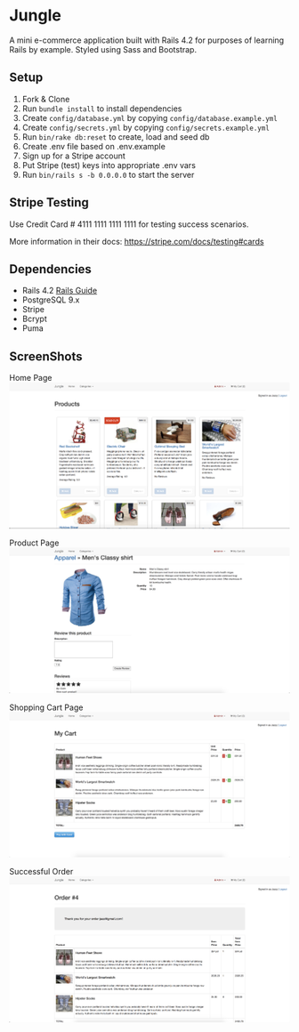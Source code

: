 # Jungle

A mini e-commerce application built with Rails 4.2 for purposes of learning Rails by example. Styled using Sass and Bootstrap.


## Setup

1. Fork & Clone
2. Run `bundle install` to install dependencies
3. Create `config/database.yml` by copying `config/database.example.yml`
4. Create `config/secrets.yml` by copying `config/secrets.example.yml`
5. Run `bin/rake db:reset` to create, load and seed db
6. Create .env file based on .env.example
7. Sign up for a Stripe account
8. Put Stripe (test) keys into appropriate .env vars
9. Run `bin/rails s -b 0.0.0.0` to start the server

## Stripe Testing

Use Credit Card # 4111 1111 1111 1111 for testing success scenarios.

More information in their docs: <https://stripe.com/docs/testing#cards>

## Dependencies

* Rails 4.2 [Rails Guide](http://guides.rubyonrails.org/v4.2/)
* PostgreSQL 9.x
* Stripe
* Bcrypt
* Puma

## ScreenShots

Home Page
!["Screenshot Home Page"](https://github.com/RyukyuColin/jungle-rails/blob/master/docs/Screen%20Shot%202017-12-10%20at%2017.53.07.png)

Product Page
!["Screenshot Product Page"](https://github.com/RyukyuColin/jungle-rails/blob/master/docs/Screen%20Shot%202017-12-10%20at%2017.53.47.png)

Shopping Cart Page
!["Screenshot Shopping Cart"](https://github.com/RyukyuColin/jungle-rails/blob/master/docs/Screen%20Shot%202017-12-10%20at%2017.54.37.png)

Successful Order
!["Screenshot Successful Order"](https://github.com/RyukyuColin/jungle-rails/blob/master/docs/Screen%20Shot%202017-12-10%20at%2017.55.37.png)